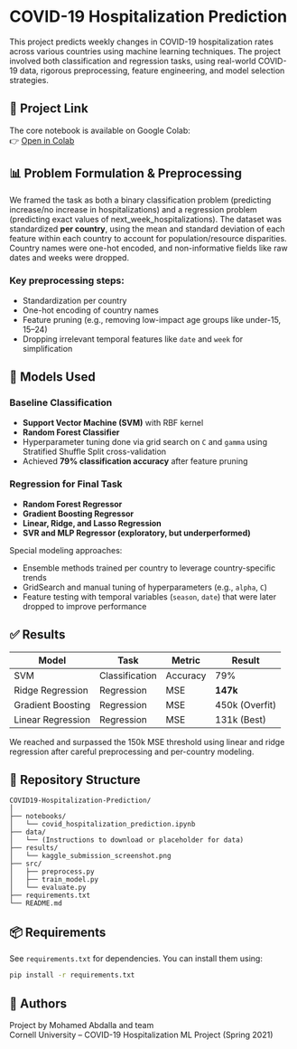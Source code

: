 # COVID-19 Hospitalization Prediction

This project predicts weekly changes in COVID-19 hospitalization rates across various countries using machine learning techniques. The project involved both classification and regression tasks, using real-world COVID-19 data, rigorous preprocessing, feature engineering, and model selection strategies.

## 📍 Project Link
The core notebook is available on Google Colab:  
👉 [Open in Colab](https://colab.research.google.com/drive/1SEyIAVMZ-5tp2nvYnz17FY_LVd7iNQdM#scrollTo=ubTvGmn7ZUTA)

## 📊 Problem Formulation & Preprocessing

We framed the task as both a binary classification problem (predicting increase/no increase in hospitalizations) and a regression problem (predicting exact values of next_week_hospitalizations). The dataset was standardized **per country**, using the mean and standard deviation of each feature within each country to account for population/resource disparities. Country names were one-hot encoded, and non-informative fields like raw dates and weeks were dropped.

### Key preprocessing steps:
- Standardization per country
- One-hot encoding of country names
- Feature pruning (e.g., removing low-impact age groups like under-15, 15–24)
- Dropping irrelevant temporal features like `date` and `week` for simplification

## 🧠 Models Used

### Baseline Classification
- **Support Vector Machine (SVM)** with RBF kernel
- **Random Forest Classifier**
- Hyperparameter tuning done via grid search on `C` and `gamma` using Stratified Shuffle Split cross-validation
- Achieved **79% classification accuracy** after feature pruning

### Regression for Final Task
- **Random Forest Regressor**
- **Gradient Boosting Regressor**
- **Linear, Ridge, and Lasso Regression**
- **SVR and MLP Regressor (exploratory, but underperformed)**

Special modeling approaches:
- Ensemble methods trained per country to leverage country-specific trends
- GridSearch and manual tuning of hyperparameters (e.g., `alpha`, `C`)
- Feature testing with temporal variables (`season`, `date`) that were later dropped to improve performance

## ✅ Results

| Model | Task | Metric | Result |
|-------|------|--------|--------|
| SVM | Classification | Accuracy | 79% |
| Ridge Regression | Regression | MSE | **147k** |
| Gradient Boosting | Regression | MSE | 450k (Overfit) |
| Linear Regression | Regression | MSE | 131k (Best) |

We reached and surpassed the 150k MSE threshold using linear and ridge regression after careful preprocessing and per-country modeling.

## 📂 Repository Structure

```
COVID19-Hospitalization-Prediction/
│
├── notebooks/
│   └── covid_hospitalization_prediction.ipynb
├── data/
│   └── (Instructions to download or placeholder for data)
├── results/
│   └── kaggle_submission_screenshot.png
├── src/
│   ├── preprocess.py
│   ├── train_model.py
│   └── evaluate.py
├── requirements.txt
└── README.md
```

## 📦 Requirements

See `requirements.txt` for dependencies. You can install them using:

```bash
pip install -r requirements.txt
```

## 📌 Authors

Project by Mohamed Abdalla and team  
Cornell University – COVID-19 Hospitalization ML Project (Spring 2021)
